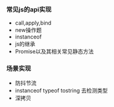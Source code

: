 ### 常见js的api实现
 + call,apply,bind
 + new操作题
 + instanceof
 + js的继承
 + Promise以及其相关常见静态方法

### 场景实现
 + 防抖节流
 + instanceof typeof tostring 去检测类型
 + 深拷贝
